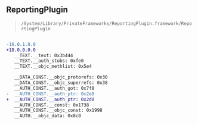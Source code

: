 ## ReportingPlugin

> `/System/Library/PrivateFrameworks/ReportingPlugin.framework/ReportingPlugin`

```diff

-16.0.1.0.0
+18.0.0.0.0
   __TEXT.__text: 0x3b444
   __TEXT.__auth_stubs: 0xfe0
   __TEXT.__objc_methlist: 0x5e4

   __DATA_CONST.__objc_protorefs: 0x30
   __DATA_CONST.__objc_superrefs: 0x38
   __AUTH_CONST.__auth_got: 0x7f8
-  __AUTH_CONST.__auth_ptr: 0x2e0
+  __AUTH_CONST.__auth_ptr: 0x2d0
   __AUTH_CONST.__const: 0x1738
   __AUTH_CONST.__objc_const: 0x1998
   __AUTH.__objc_data: 0x8c8

```
